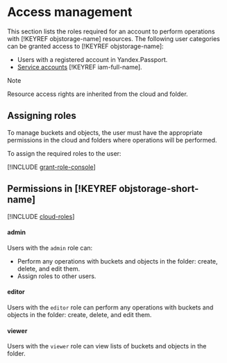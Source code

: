 # Access management

This section lists the roles required for an account to perform operations with [!KEYREF objstorage-name] resources. The following user categories can be granted access to [!KEYREF objstorage-name]:

- Users with a registered account in Yandex.Passport.
- [Service accounts](../../iam/concepts/users/service-accounts.md) [!KEYREF iam-full-name].

> [!NOTE]
>
> Resource access rights are inherited from the cloud and folder.

## Assigning roles

To manage buckets and objects, the user must have the appropriate permissions in the cloud and folders where operations will be performed.

To assign the required roles to the user:

[!INCLUDE [grant-role-console](../../_includes/grant-role-console.md)]

## Permissions in [!KEYREF objstorage-short-name]

[!INCLUDE [cloud-roles](../../_includes/cloud-roles.md)]

#### admin

Users with the `admin` role can:

  - Perform any operations with buckets and objects in the folder: create, delete, and edit them.
  - Assign roles to other users.

#### editor

Users with the `editor` role can perform any operations with buckets and objects in the folder: create, delete, and edit them.

#### viewer

Users with the `viewer` role can view lists of buckets and objects in the folder.

